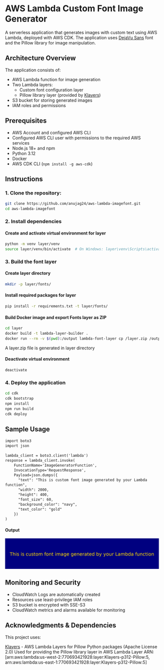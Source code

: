 # AWS Lambda Custom Font Image Generator 

A serverless application that generates images with custom text using AWS Lambda, deployed with AWS CDK. The application uses [DejaVu Sans](https://dejavu-fonts.github.io/) font and the Pillow library for image manipulation.

## Architecture Overview

The application consists of:
- AWS Lambda function for image generation
- Two Lambda layers:
  - Custom font configuration layer
  - Pillow library layer (provided by [Klayers](https://github.com/keithrozario/Klayers))
- S3 bucket for storing generated images
- IAM roles and permissions

## Prerequisites

- AWS Account and configured AWS CLI
- Configured AWS CLI user with permissions to the required AWS services
- Node.js 18+ and npm
- Python 3.12
- Docker
- AWS CDK CLI (`npm install -g aws-cdk`)

## Instructions

### 1. Clone the repository:
```bash
git clone https://github.com/anujag24/aws-lambda-imagefont.git
cd aws-lambda-imagefont
```

### 2. Install dependencies

#### Create and activate virtual environment for layer
```bash
python -m venv layer/venv
source layer/venv/bin/activate  # On Windows: layer\venv\Scripts\activate
```

### 3. Build the font layer

#### Create layer directory
```bash
mkdir -p layer/fonts/
```

#### Install required packages for layer
```bash
pip install -r requirements.txt -t layer/fonts/
```

#### Build Docker image and export Fonts layer as ZIP
```bash
cd layer
docker build -t lambda-layer-builder .
docker run --rm -v $(pwd):/output lambda-font-layer cp /layer.zip /output/
```
A layer.zip file is generated in layer directory

#### Deactivate virtual environment
```bash
deactivate
```

### 4. Deploy the application
```bash
cd cdk
cdk bootstrap
npm install
npm run build
cdk deploy
```


## Sample Usage
```
import boto3
import json

lambda_client = boto3.client('lambda')
response = lambda_client.invoke(
    FunctionName='ImageGeneratorFunction',
    InvocationType='RequestResponse',
    Payload=json.dumps({
      "text": "This is custom font image generated by your Lambda function",
      "width": 2000,
      "height": 400,
      "font_size": 60,
      "background_color": "navy",
      "text_color": "gold"
    })
)
```

#### Output
 ![Output](/images/sample.png)

## Monitoring and Security
- CloudWatch Logs are automatically created
- Resources use least-privilege IAM roles
- S3 bucket is encrypted with SSE-S3
- CloudWatch metrics and alarms available for monitoring


## Acknowledgments & Dependencies

This project uses:

[Klayers](https://github.com/keithrozario/Klayers) - AWS Lambda Layers for Pillow Python packages (Apache License 2.0)
Used for providing the Pillow library layer in AWS Lambda
Layer ARN: [arn:aws:lambda:us-west-2:770693421928:layer:Klayers-p312-Pillow:5, arn:aws:lambda:us-east-1:770693421928:layer:Klayers-p312-Pillow:5]
